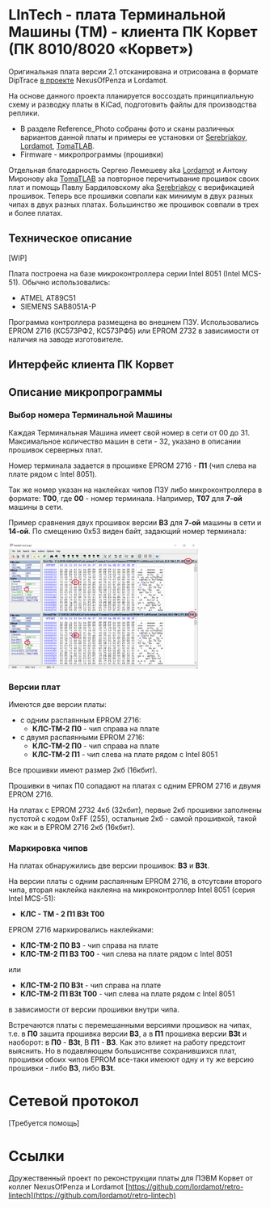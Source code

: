 # LInTech - плата Терминальной Машины (ТМ) - клиента ПК Корвет (ПК 8010/8020 «Корвет»)

Оригинальная плата версии 2.1 отсканирована и отрисована в формате DipTrace [в проекте](https://github.com/lordamot/retro-lintech) NexusOfPenza и Lordamot.

На основе данного проекта планируется воссоздать принципиальную схему и разводку платы в KiCad, подготовить файлы для производства реплики.

- В разделе Reference_Photo собраны фото и сканы различных вариантов данной платы и примеры ее установки от [Serebriakov](https://github.com/PaulArgent), [Lordamot](https://github.com/lordamot), [TomaTLAB](https://github.com/TomaTLAB).
- Firmware - микропрограммы (прошивки)

Отдельная благодарность Сергею Лемешеву aka [Lordamot](https://github.com/lordamot) и Антону Миронову aka [TomaTLAB](https://github.com/TomaTLAB) за повторное перечитывание прошивок своих плат и помощь Павлу Бардиловскому aka [Serebriakov](https://github.com/PaulArgent) с верификацией прошивок. Теперь все прошивки совпали как минимум в двух разных чипах в двух разных платах. Большинство же прошивок совпали в трех и более платах.

## Техническое описание
[WIP]

Плата построена на базе микроконтроллера серии Intel 8051 (Intel MCS-51). Обычно использовались:
- ATMEL AT89C51
- SIEMENS SAB8051A-P

Программа контроллера размещена во внешнем ПЗУ. Использовались EPROM 2716 (КС573РФ2, КС573РФ5) или EPROM 2732 в зависимости от наличия на заводе изготовителе.

## Интерфейс клиента ПК Корвет

## Описание микропрограммы

### Выбор номера Терминальной Машины

Каждая Терминальная Машина имеет свой номер в сети от 00 до 31. Максимальное количество машин в сети - 32, указано в описании прошивок серверных плат.

Номер терминала задается в прошивке EPROM 2716 - **П1** (чип слева на плате рядом с Intel 8051).

Так же номер указан на наклейках чипов ПЗУ либо микроконтроллера в формате: **Т00**, где  **00** - номер терминала. Например, **T07** для **7-ой** машины в сети.

Пример сравнения двух прошивок версии **B3** для **7-ой** машины в сети и **14-ой**. По смещению 0x53 виден байт, задающий номер терминала:

[<img src="Firmware/EPROM-P1-Left/T07-T14-COMPARE.png" height="250px" margin="15px">](Firmware/EPROM-P1-Left/T07-T14-COMPARE.png)



### Версии плат

Имеются две версии платы:
- c одним распаянным EPROM 2716:
  - **КЛС-ТМ-2 П0** - чип справа на плате
- c двумя распаянными EPROM 2716:
  - **КЛС-ТМ-2 П0** - чип справа на плате
  - **КЛС-ТМ-2 П1** - чип слева на плате рядом с Intel 8051

Все прошивки имеют размер 2кб (16кбит).

Прошивки в чипах П0 сопадают на платах с одним EPROM 2716 и двумя EPROM 2716.

На платах с EPROM 2732 4кб (32кбит), первые 2кб прошивки заполнены пустотой с кодом 0xFF (255), остальные 2кб - самой прошивкой, такой же как и в EPROM 2716 2кб (16кбит).

### Маркировка чипов

На платах обнаружились две версии прошивок: **B3** и **B3t**.

На версии платы с одним распаянным EPROM 2716, в отсутсвии второго чипа, вторая наклейка наклеяна на микроконтроллер Intel 8051 (серия Intel MCS-51):
- **КЛС - ТМ - 2 П1 B3t T00**

EPROM 2716 маркировались наклейками:
- **КЛС-ТМ-2 П0 B3** - чип справа на плате
- **КЛС-ТМ-2 П1 B3 T00** - чип слева на плате рядом с Intel 8051

или
- **КЛС-ТМ-2 П0 B3t** - чип справа на плате
- **КЛС-ТМ-2 П1 B3t T00** - чип слева на плате рядом с Intel 8051

в зависимости от версии прошивки внутри чипа.

Встречаются платы с перемешанными версиями прошивок на чипах, т.е. в **П0** зашита прошивка версии **B3**, а в **П1** прошивка версии **B3t** и наоборот: в **П0** - **B3t**, В **П1** - **B3**. Как это влияет на работу предстоит выяснить. Но в подавляющем большиснтве сохранившихся плат, прошивки обоих чипов EPROM все-таки имеюют одну и ту же версию прошивки - либо **B3**, либо **B3t**. 



# Сетевой протокол
[Требуется помощь]



# Ссылки
Дружественный проект по реконструкции платы для ПЭВМ Корвет от коллег NexusOfPenza и Lordamot
[https://github.com/lordamot/retro-lintech](https://github.com/lordamot/retro-lintech)
